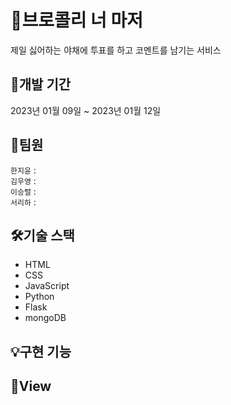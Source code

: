 # 🥦브로콜리 너 마저
제일 싫어하는 야채에 투표를 하고 코멘트를 남기는 서비스


## 📆개발 기간
2023년 01월 09일 ~ 2023년 01월 12일  


## 👥팀원
`한지윤` :   <br>
`김우영` :   <br>
`이승렬` :   <br>
`서리하` :   <br>


## 🛠️기술 스택
* HTML
* CSS
* JavaScript
* Python
* Flask
* mongoDB  
  
  
## 💡구현 기능


## 👀View

